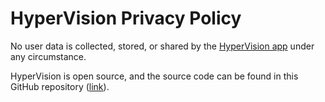 # HyperVision Privacy Policy
No user data is collected, stored, or shared by the [HyperVision app](https://play.google.com/store/apps/details?id=com.blogspot.mathjoy.hypervision) under any circumstance.

HyperVision is open source, and the source code can be found in this GitHub repository ([link](https://github.com/RyGuy101/HyperVision-AndroidStudio)).
